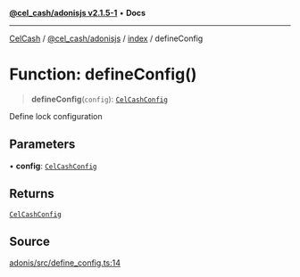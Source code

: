 [**@cel_cash/adonisjs v2.1.5-1**](../../README.md) • **Docs**

***

[CelCash](../../../../README.md) / [@cel\_cash/adonisjs](../../README.md) / [index](../README.md) / defineConfig

# Function: defineConfig()

> **defineConfig**(`config`): [`CelCashConfig`](../../src/types/interfaces/CelCashConfig.md)

Define lock configuration

## Parameters

• **config**: [`CelCashConfig`](../../src/types/interfaces/CelCashConfig.md)

## Returns

[`CelCashConfig`](../../src/types/interfaces/CelCashConfig.md)

## Source

[adonis/src/define\_config.ts:14](https://github.com/Pyxlab/celcash/blob/9dbc7013720b05f34ded33140fbf1d827b403eea/packages/adonis/src/define_config.ts#L14)
